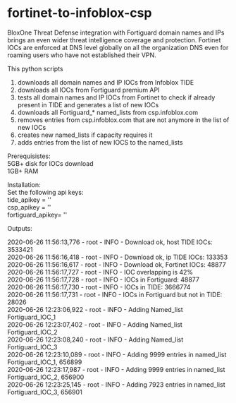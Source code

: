 # fortinet-to-infoblox-csp
BloxOne Threat Defense integration with Fortiguard domain names and IPs brings an even wider threat intelligence coverage and protection.
Fortinet IOCs are enforced at DNS level globally on all the organization DNS even for roaming users who have not established their VPN.

This python scripts 
1) downloads all domain names and IP IOCs from Infoblox TIDE
2) downloads all IOCs from Fortiguard premium API
3) tests all domain names and IP IOCs from Fortinet to check if already present in TIDE and generates a list of new IOCs
4) downloads all Fortiguard_* named_lists from csp.infoblox.com 
5) removes entries from csp.infoblox.com that are not anymore in the list of new IOCs
6) creates new named_lists if capacity requires it
7) adds entries from the list of new IOCS to the named_lists

Prerequisistes:  
5GB+ disk for IOCs download  
1GB+ RAM 

Installation:  
Set the following api keys:  
tide_apikey = ''  
csp_apikey  = ''  
fortiguard_apikey= ''  

Outputs:  

2020-06-26 11:56:13,776 - root - INFO - Download ok, host TIDE IOCs: 3533421  
2020-06-26 11:56:16,418 - root - INFO - Download ok, ip TIDE IOCs: 133353  
2020-06-26 11:56:16,617 - root - INFO - Download ok, Fortinet IOCs: 48877  
2020-06-26 11:56:17,727 - root - INFO - IOC overlapping is 42%  
2020-06-26 11:56:17,728 - root - INFO - IOCs in Fortiguard: 48877  
2020-06-26 11:56:17,730 - root - INFO - IOCs in TIDE: 3666774  
2020-06-26 11:56:17,731 - root - INFO - IOCs in Fortiguard but not in TIDE: 28026  
2020-06-26 12:23:06,922 - root - INFO - Adding Named_list Fortiguard_IOC_1  
2020-06-26 12:23:07,402 - root - INFO - Adding Named_list Fortiguard_IOC_2  
2020-06-26 12:23:08,240 - root - INFO - Adding Named_list Fortiguard_IOC_3  
2020-06-26 12:23:10,089 - root - INFO - Adding 9999 entries in named_list Fortiguard_IOC_1, 656899  
2020-06-26 12:23:17,987 - root - INFO - Adding 9999 entries in named_list Fortiguard_IOC_2, 656900  
2020-06-26 12:23:25,145 - root - INFO - Adding 7923 entries in named_list Fortiguard_IOC_3, 656901  

